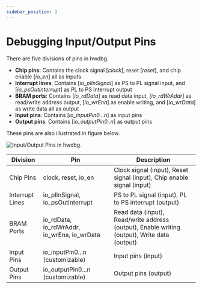 ```yaml
---
sidebar_position: 2
---
```


# Debugging Input/Output Pins

There are five divisions of pins in hwdbg.

- **Chip pins**: Contains the clock signal [*clock*], reset [*reset*], and chip enable [*io\_en*] all as inputs
- **Interrupt lines**: Contains [*io\_plInSignal*] as PS to PL signal input, and [*io\_psOutInterrupt*] as PL to PS interrupt output
- **BRAM ports**: Contains [*io\_rdData*] as read data input, [*io\_rdWrAddr*] as read/write address output, [*io\_wrEna*] as enable writing, and [*io\_wrData*] as write data all as output
- **Input pins**: Contains [*io\_inputPin0...n*] as input pins
- **Output pins**: Contains [*io\_outputPin0..n*] as output pins

These pins are also illustrated in figure below.

![Input/Output Pins in hwdbg.](/img/figures/chip-in-out.jpg)

| **Division**        | **Pin**                        | **Description**                          |
|---------------------|--------------------------------|------------------------------------------|
| Chip Pins           | clock, reset, io\_en           | Clock signal (input), Reset signal (input), Chip enable signal (input) |
| Interrupt Lines     | io\_plInSignal, io\_psOutInterrupt | PS to PL signal (input), PL to PS interrupt (output) |
| BRAM Ports          | io\_rdData, io\_rdWrAddr, io\_wrEna, io\_wrData | Read data (input), Read/write address (output), Enable writing (output), Write data (output) |
| Input Pins          | io\_inputPin0...n (customizable) | Input pins (input)                       |
| Output Pins         | io\_outputPin0...n (customizable) | Output pins (output)                     |
